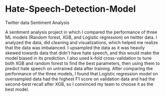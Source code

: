 # Hate-Speech-Detection-Model
Twitter data Sentiment Analysis

 A sentiment analysis project in which I compared the performance of three ML models (Random forest, XGB, and Logistic regression) on twitter data. I analyzed the data, did cleaning and visualizations, which helped me realize that the data was imbalanced. I upsampled the data as it was heavily skewed towards data that didn't have hate speech, and this would make the model biased in its prediction. I also used k-fold cross-validation to tune both XGB and random forest to find the best parameters, then using them to predict hate speech on untrained data after training. After comparing the performance of the three models, I found that Logistic regression model on oversampled data had the highest F1 score on validation data and had the second-best recall after XGB, so I convinced my team to choose it as the best model.

